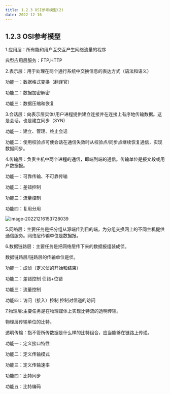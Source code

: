 ```yaml
---
title: 1.2.3 OSI参考模型(2)
date: 2022-12-16
---
```

## 1.2.3 OSI参考模型

1.应用层：所有能和用户互交互产生网络流量的程序

典型应用层服务：FTP,HTTP

2.表示层：用于处理在两个通行系统中交换信息的表达方式（语法和语义）

功能一：数据格式变换（翻译官）

功能二：数据加密解密

功能三：数据压缩和恢复

3.会话层：向表示层实体/用户进程提供建立连接并在连接上有序地传输数据。这是会话，也是建立同步（SYN)

功能一：建立、管理、终止会话

功能二：使用校验点可使会话在通信失效时从校验点/同步点继续恢复通信，实现数据同步。

4.传输层：负责主机中两个进程的通信，即端到端的通信。传输单位是报文段或用户数据报。

功能一：可靠传输、不可靠传输

功能二：差错控制

功能三：流量控制

功能四：复用分用

![image-20221216153728039](C:\Users\Administrator\AppData\Roaming\Typora\typora-user-images\image-20221216153728039.png)

5.网络层：主要任务是把分组从源端传到目的端，为分组交换网上的不同主机提供通信服务。网络层传输单位是数据报。

6.数据链路层：主要任务是把网络层传下来的数据报组装成侦。

数据链路层/链路层的传输单位是侦。

功能一：成侦（定义侦的开始和结束）

功能二：差错控制 侦错+位错

功能三：流量控制

功能四：访问（接入）控制 控制对信道的访问

7.物理层:主要任务是在物理媒体上实现比特流的透明传输。

物理层传输单位的比特。

透明传输：指不管所传数据是什么样的比特组合，应当能够在链路上传递。

功能一：定义接口特性

功能二：定义传输模式

功能三：定义传输速率

功能四：比特同步

功能五：比特编码
